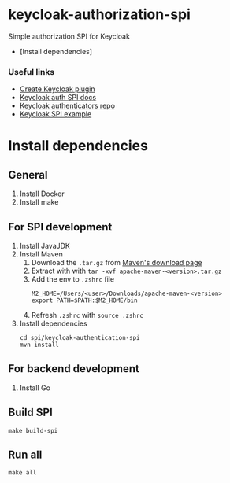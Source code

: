 # keycloak-authorization-spi
Simple authorization SPI for Keycloak

- [Install dependencies]

### Useful links
- [Create Keycloak plugin](https://dev.to/yakovlev_alexey/how-to-create-a-keycloak-plugin-3acj)
- [Keycloak auth SPI docs](https://wjw465150.gitbooks.io/keycloak-documentation/content/server_development/topics/auth-spi.html)
- [Keycloak authenticators repo](https://github.com/keycloak/keycloak/tree/main/services/src/main/java/org/keycloak/authentication/authenticators)
- [Keycloak SPI example](https://github.com/zene22/keycloak-spi-example)



# Install dependencies
## General
1. Install Docker
2. Install make
## For SPI development
1. Install JavaJDK
2. Install Maven
    1. Download the `.tar.gz` from [Maven's download page](https://maven.apache.org/download.cgi)
    2. Extract with with `tar -xvf apache-maven-<version>.tar.gz`
    3. Add the env to `.zshrc` file
       ```
       M2_HOME=/Users/<user>/Downloads/apache-maven-<version>
       export PATH=$PATH:$M2_HOME/bin
       ```
    4. Refresh `.zshrc` with `source .zshrc`
3. Install dependencies
   ```
   cd spi/keycloak-authentication-spi
   mvn install
   ```
## For backend development
1. Install Go

## Build SPI
```
make build-spi
```

## Run all
```
make all
```



